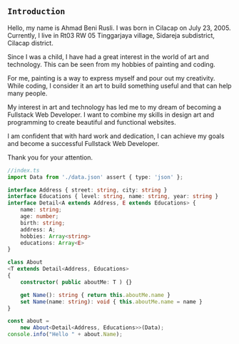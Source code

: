 ## `Introduction`

Hello, my name is Ahmad Beni Rusli. I was born in Cilacap on July 23, 2005. Currently, I live in Rt03 RW 05 Tinggarjaya village, Sidareja subdistrict, Cilacap district.

Since I was a child, I have had a great interest in the world of art and technology. This can be seen from my hobbies of painting and coding.

For me, painting is a way to express myself and pour out my creativity. While coding, I consider it an art to build something useful and that can help many people.

My interest in art and technology has led me to my dream of becoming a Fullstack Web Developer. I want to combine my skills in design art and programming to create beautiful and functional websites.

I am confident that with hard work and dedication, I can achieve my goals and become a successful Fullstack Web Developer.

Thank you for your attention.
```typescript
//index.ts
import Data from './data.json' assert { type: 'json' };

interface Address { street: string, city: string }
interface Educations { level: string, name: string, year: string }
interface Detail<A extends Address, E extends Educations> {
    name: string;
    age: number;
    birth: string;
    address: A;
    hobbies: Array<string>
    educations: Array<E>
}

class About
<T extends Detail<Address, Educations>
{
    constructor( public aboutMe: T ) {}

    get Name(): string { return this.aboutMe.name }
    set Name(name: string): void { this.aboutMe.name = name }
}

const about =
    new About<Detail<Address, Educations>>(Data);
console.info("Hello " + about.Name);
```
